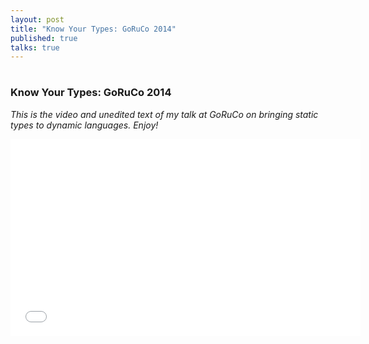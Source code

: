 ```yaml
---
layout: post
title: "Know Your Types: GoRuCo 2014"
published: true
talks: true
---
```

# 
### Know Your Types: GoRuCo 2014

*This is the video and unedited text of my talk at GoRuCo on bringing static types to dynamic languages. Enjoy!*

<center><iframe width="560" height="315" src="//www.youtube.com/embed/_HM8Vczybj4?rel=0" frameborder="0" allowfullscreen></iframe></center>

#

<script async class="speakerdeck-embed" data-id="6c043a40db7e0131a69b42d341a7ea58" data-ratio="1.33333333333333" src="//speakerdeck.com/assets/embed.js"></script>
